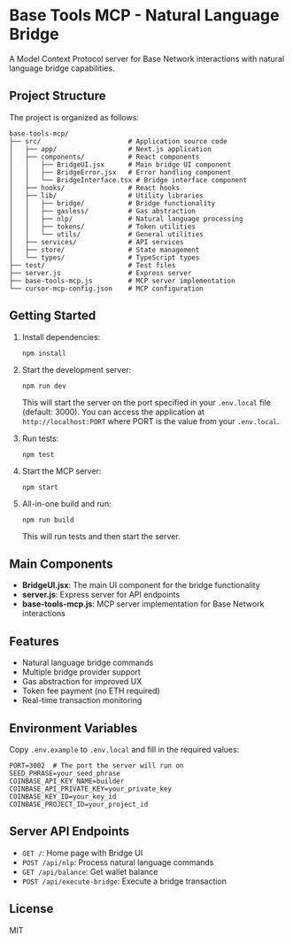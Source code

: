 # Base Tools MCP - Natural Language Bridge

A Model Context Protocol server for Base Network interactions with natural language bridge capabilities.

## Project Structure

The project is organized as follows:

```
base-tools-mcp/
├── src/                      # Application source code
│   ├── app/                  # Next.js application
│   ├── components/           # React components
│   │   ├── BridgeUI.jsx      # Main bridge UI component
│   │   ├── BridgeError.jsx   # Error handling component
│   │   └── BridgeInterface.tsx # Bridge interface component
│   ├── hooks/                # React hooks
│   ├── lib/                  # Utility libraries
│   │   ├── bridge/           # Bridge functionality
│   │   ├── gasless/          # Gas abstraction
│   │   ├── nlp/              # Natural language processing
│   │   ├── tokens/           # Token utilities
│   │   └── utils/            # General utilities
│   ├── services/             # API services
│   ├── store/                # State management
│   └── types/                # TypeScript types
├── test/                     # Test files
├── server.js                 # Express server
├── base-tools-mcp.js         # MCP server implementation
└── cursor-mcp-config.json    # MCP configuration
```

## Getting Started

1. Install dependencies:
   ```
   npm install
   ```

2. Start the development server:
   ```
   npm run dev
   ```
   This will start the server on the port specified in your `.env.local` file (default: 3000).
   You can access the application at `http://localhost:PORT` where PORT is the value from your `.env.local`.

3. Run tests:
   ```
   npm test
   ```

4. Start the MCP server:
   ```
   npm start
   ```

5. All-in-one build and run:
   ```
   npm run build
   ```
   This will run tests and then start the server.

## Main Components

- **BridgeUI.jsx**: The main UI component for the bridge functionality
- **server.js**: Express server for API endpoints
- **base-tools-mcp.js**: MCP server implementation for Base Network interactions

## Features

- Natural language bridge commands
- Multiple bridge provider support
- Gas abstraction for improved UX
- Token fee payment (no ETH required)
- Real-time transaction monitoring

## Environment Variables

Copy `.env.example` to `.env.local` and fill in the required values:

```
PORT=3002  # The port the server will run on
SEED_PHRASE=your_seed_phrase
COINBASE_API_KEY_NAME=builder
COINBASE_API_PRIVATE_KEY=your_private_key
COINBASE_KEY_ID=your_key_id
COINBASE_PROJECT_ID=your_project_id
```

## Server API Endpoints

- `GET /`: Home page with Bridge UI
- `POST /api/nlp`: Process natural language commands
- `GET /api/balance`: Get wallet balance
- `POST /api/execute-bridge`: Execute a bridge transaction

## License

MIT 